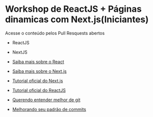 # Workshop de ReactJS + Páginas dinamicas com Next.js(Iniciantes)

Acesse o conteúdo pelos Pull Resquests abertos 

- ReactJS
- NextJS

- [Saiba mais sobre o React](https://reactjs.org/)
- [Saiba mais sobre o Next.js](https://nextjs.org/)
- [Tutorial oficial do Next.js](https://nextjs.org/learn/basics/)
- [Tutorial oficial do ReactJS](https://reactjs.org/tutorial/tutorial.html)
- [Querendo entender melhor de git](https://github.com/k88hudson/git-flight-rules)
- [Melhorando seu padrão de commits](https://github.com/pagarme/git-style-guide)
